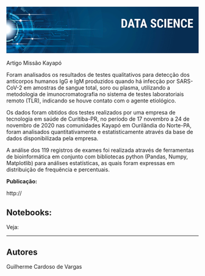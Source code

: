 <p align="center">
  <img src="/banner.png" >
</p>

Artigo Missão Kayapó

Foram analisados os resultados de testes qualitativos para detecção dos anticorpos humanos IgG e IgM produzidos quando há infecção por SARS-CoV-2 em amostras de sangue total, soro ou plasma, utilizando a metodologia de imunocromatografia no sistema de testes laboratoriais remoto (TLR), indicando se houve contato com o agente etiológico.

Os dados foram obtidos dos testes realizados por uma empresa de tecnologia em saúde de Curitiba-PR, no período de 17 novembro a 24 de novembro de 2020 nas comunidades Kayapó em Ourilândia do Norte-PA, foram analisados quantitativamente e estatisticamente através da base de dados disponibilizada pela empresa.
  
A análise dos 119 registros de exames foi realizada através de ferramentas de bioinformática em conjunto com bibliotecas python (Pandas, Numpy, Matplotlib) para análises estatísticas, as quais foram expressas em distribuição de frequência e percentuais.


**Publicação:** 

http://

## Notebooks:
Veja:

* **


## Autores
Guilherme Cardoso de Vargas
